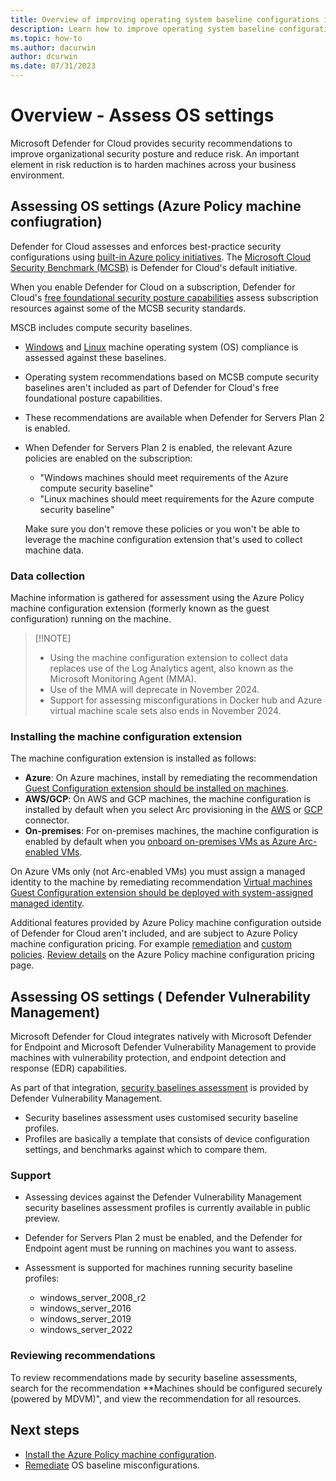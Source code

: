 ```yaml
---
title: Overview of improving operating system baseline configurations in Microsoft Defender for Cloud
description: Learn how to improve operating system baseline configurations in Microsoft Defender for Cloud
ms.topic: how-to
ms.author: dacurwin
author: dcurwin
ms.date: 07/31/2023
---
```


# Overview - Assess OS settings

Microsoft Defender for Cloud provides security recommendations to improve organizational security posture and reduce risk. An important element in risk reduction is to harden machines across your business environment.

## Assessing OS settings (Azure Policy machine confiugration)

Defender for Cloud assesses and enforces best-practice security configurations using [built-in Azure policy initiatives](policy-reference.md). The [Microsoft Cloud Security Benchmark (MCSB)](/security/benchmark/azure/introduction) is Defender for Cloud's default initiative.

When you enable Defender for Cloud on a subscription, Defender for Cloud's [free foundational security posture capabilities](concept-cloud-security-posture-management.md#cspm-features) assess subscription resources against some of the MCSB security standards.


MSCB includes compute security baselines. 

- [Windows](/azure/governance/policy/samples/guest-configuration-baseline-windows) and [Linux](/azure/governance/policy/samples/guest-configuration-baseline-linux) machine operating system (OS) compliance is assessed against these baselines.
- Operating system recommendations based on MCSB compute security baselines aren't included as part of Defender for Cloud's free foundational posture capabilities.
- These recommendations are available when Defender for Servers Plan 2 is enabled.
- When Defender for Servers Plan 2 is enabled, the relevant Azure policies are enabled on the subscription:

    - "Windows machines should meet requirements of the Azure compute security baseline" 
    - "Linux machines should meet requirements for the Azure compute security baseline"

    Make sure you don't remove these policies or you won't be able to leverage the machine configuration extension that's used to collect machine data.

### Data collection

Machine information is gathered for assessment using the Azure Policy machine configuration extension (formerly known as the guest configuration) running on the machine. 

> [!!NOTE]
> - Using the machine configuration extension to collect data replaces use of the Log Analytics agent, also known as the Microsoft Monitoring Agent (MMA).
> - Use of the MMA will deprecate in November 2024.
> - Support for assessing misconfigurations in Docker hub and Azure virtual machine scale sets also ends in November 2024.

### Installing the machine configuration extension

The machine configuration extension is installed as follows:

- **Azure**: On Azure machines, install by remediating the recommendation [Guest Configuration extension should be installed on machines](https://portal.azure.com/#blade/Microsoft_Azure_Security/RecommendationsBlade/assessmentKey/6c99f570-2ce7-46bc-8175-cde013df43bc).
- **AWS/GCP**: On AWS and GCP machines, the machine configuration is installed by default when you select Arc provisioning in the [AWS](quickstart-onboard-aws.md) or [GCP](quickstart-onboard-gcp.md) connector.
- **On-premises**: For on-premises machines, the machine configuration is enabled by default when you [onboard on-premises VMs as Azure Arc-enabled VMs](/azure/azure-arc/servers/learn/quick-enable-hybrid-vm).

On Azure VMs only (not Arc-enabled VMs) you must assign a managed identity to the machine by remediating recommendation [Virtual machines Guest Configuration extension should be deployed with system-assigned managed identity](https://portal.azure.com/#blade/Microsoft_Azure_Security/RecommendationsBlade/assessmentKey/69133b6b-695a-43eb-a763-221e19556755).


Additional features provided by Azure Policy machine configuration outside of Defender for Cloud aren't included, and are subject to Azure Policy machine configuration pricing. For example [remediation](/azure/governance/machine-configuration/concepts/remediation-options) and [custom policies](/azure/governance/machine-configuration/how-to/create-policy-definition). [Review details](https://azure.microsoft.com/pricing/details/azure-policy/?msockid=06fc23a2aac2601229353214abbf61f1) on the Azure Policy machine configuration pricing page.


## Assessing OS settings ( Defender Vulnerability Management)

Microsoft Defender for Cloud integrates natively with Microsoft Defender for Endpoint and Microsoft Defender Vulnerability Management to provide machines with vulnerability protection, and endpoint detection and response (EDR) capabilities.

As part of that integration, [security baselines assessment](/defender-vulnerability-management/tvm-security-baselines) is provided by Defender Vulnerability Management. 

- Security baselines assessment uses customised security baseline profiles.
- Profiles are basically a template that consists of device configuration settings, and benchmarks against which to compare them.

### Support

- Assessing devices against the Defender Vulnerability Management security baselines assessment profiles is currently available in public preview.
- Defender for Servers Plan 2 must be enabled, and the Defender for Endpoint agent must be running on machines you want to assess.
- Assessment is supported for machines running security baseline profiles:

    - windows_server_2008_r2
    - windows_server_2016
    - windows_server_2019
    - windows_server_2022

### Reviewing recommendations

To review recommendations made by security baseline assessments, search for the recommendation **Machines should be configured securely (powered by MDVM)", and view the recommendation for all resources.

## Next steps

- [Install the Azure Policy machine configuration](security-baseline-guest-configuration.md).
- [Remediate](remediate-security-baseline.md) OS baseline misconfigurations.


